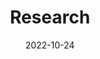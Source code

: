 ---
# Leave the homepage title empty to use the site title
title: Research
date: 2022-10-24
type: landing

sections:
  - block: markdown
    content:
      title: Research
      text: Confounding emerges whenever data spans multiple populations, environments, or laboratories -- an unavoidable setting in large-scale datasets. The search for new signals in this data can awaken previously innocuous confounding effects, even further exacerbated by the unprecedented power of ML. The novelty of these phenomena conceal them from the intuitions of domain knowledge, making them silent killers of scientific rigor. My work centers around evaluating when data fusion is safe, deconfounding results when it is not safe, and the paradoxes that arise when aggregating conclusions from non-fused data sources.
    design:
      # See Page Builder docs for all section customization options.
      # Choose how many columns the section has. Valid values: '1' or '2'.
      columns: '1'
  - block: collection
    id: research
    content:
      title: Topics
      filters:
        folders:
          - project
      # Default filter index (e.g. 0 corresponds to the first `filter_button` instance below).
      sort_by: 'Weight'
      sort_ascending: true
    design:
      # Choose how many columns the section has. Valid values: '1' or '2'.
      columns: '1'
      view: showcase
      # For Showcase view, flip alternate rows?
      flip_alt_rows: false
  - block: collection
    id: publications
    content:
      title: Recent Publications
      subtitle: ''
      text: ''
      # Choose how many pages you would like to display (0 = all pages)
      count: 5
      # Filter on criteria
      filters:
        # The folders to display content from
        folders:
          - publication
        author: ""
        category: ""
        tag: ""
        publication_type: ""
        featured_only: false
        exclude_featured: false
        exclude_future: false
        exclude_past: false
      # Choose how many pages you would like to offset by
      # Useful if you wish to show the first item in the Featured widget
      offset: 0
      # Field to sort by, such as Date or Title
      sort_by: 'Date'
      sort_ascending: false
    design:
      columns: '1'
      view: citation

---